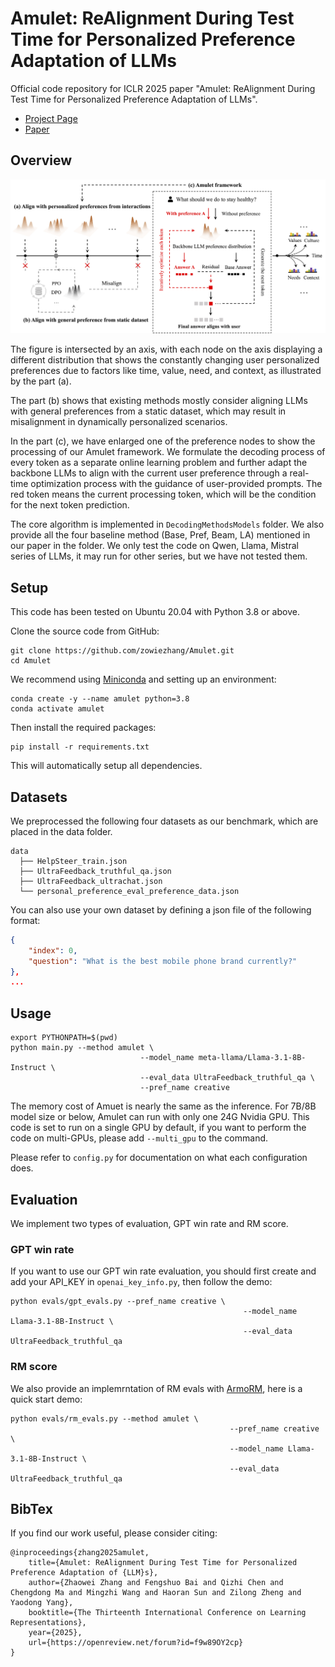# Amulet: ReAlignment During Test Time for Personalized Preference Adaptation of LLMs
Official code repository for ICLR 2025 paper "Amulet: ReAlignment During Test Time for Personalized Preference Adaptation of LLMs".

- [Project Page](https://zowiezhang.github.io/projects/Amulet/)
- [Paper](http://arxiv.org/abs/2502.19148)

## Overview

![method](images/method.jpg)

The figure is intersected by an axis, with each node on the axis displaying a different distribution that shows the constantly changing user personalized preferences due to factors like time, value, need, and context, as illustrated by the part (a).

The part (b) shows that existing methods mostly consider aligning LLMs with general preferences from a static dataset, which may result in misalignment in dynamically personalized scenarios. 

In the part (c), we have enlarged one of the preference nodes to show the processing of our Amulet framework. We formulate the decoding process of every token as a separate online learning problem and further adapt the backbone LLMs to align with the current user preference through a real-time optimization process with the guidance of user-provided prompts. The red token means the current processing token, which will be the condition for the next token prediction.

The core algorithm is implemented in `DecodingMethodsModels` folder. We also provide all the four baseline method (Base, Pref, Beam, LA) mentioned in our paper in the folder. We only test the code on Qwen, Llama, Mistral series of LLMs, it may run for other series, but we have not tested them.

## Setup

This code has been tested on Ubuntu 20.04 with Python 3.8 or above. 

Clone the source code from GitHub:

```shell
git clone https://github.com/zowiezhang/Amulet.git
cd Amulet
```

We recommend using [Miniconda](https://docs.conda.io/en/latest/miniconda.html) and setting up an environment:

```shell
conda create -y --name amulet python=3.8
conda activate amulet
```

Then install the required packages:

```shell
pip install -r requirements.txt
```

This will automatically setup all dependencies.

## Datasets

We preprocessed the following four datasets as our benchmark, which are placed in the data folder.

```
data
  ├── HelpSteer_train.json
  ├── UltraFeedback_truthful_qa.json
  ├── UltraFeedback_ultrachat.json
  └── personal_preference_eval_preference_data.json
```

You can also use your own dataset by defining a json file of the following format:

```json
{
    "index": 0,
    "question": "What is the best mobile phone brand currently?"
},
...
```

## Usage

```shell
export PYTHONPATH=$(pwd)
python main.py --method amulet \
							 --model_name meta-llama/Llama-3.1-8B-Instruct \
							 --eval_data UltraFeedback_truthful_qa \
							 --pref_name creative
```

The memory cost of Amuet is nearly the same as the inference. For 7B/8B model size or below, Amulet can run with only one 24G Nvidia GPU. This code is set to run on a single GPU by default, if you want to perform the code on multi-GPUs, please add `--multi_gpu` to the command.

Please refer to `config.py` for documentation on what each configuration does. 

## Evaluation

We implement two types of evaluation, GPT win rate and RM score.

### GPT win rate

If you want to use our GPT win rate evaluation, you should first create and add your API_KEY in `openai_key_info.py`, then follow the demo:

```shell
python evals/gpt_evals.py --pref_name creative \
													--model_name Llama-3.1-8B-Instruct \
													--eval_data UltraFeedback_truthful_qa
```

### RM score

We also provide an implemrntation of RM evals with [ArmoRM](https://huggingface.co/RLHFlow/ArmoRM-Llama3-8B-v0.1), here is a quick start demo:

```shell
python evals/rm_evals.py --method amulet \
												 --pref_name creative \
												 --model_name Llama-3.1-8B-Instruct \
												 --eval_data UltraFeedback_truthful_qa
```

## BibTex

If you find our work useful, please consider citing:

```
@inproceedings{zhang2025amulet,
    title={Amulet: ReAlignment During Test Time for Personalized Preference Adaptation of {LLM}s},
    author={Zhaowei Zhang and Fengshuo Bai and Qizhi Chen and Chengdong Ma and Mingzhi Wang and Haoran Sun and Zilong Zheng and Yaodong Yang},
    booktitle={The Thirteenth International Conference on Learning Representations},
    year={2025},
    url={https://openreview.net/forum?id=f9w89OY2cp}
}
```

